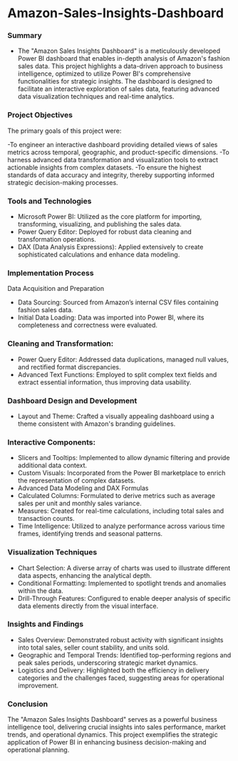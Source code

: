 # Amazon-Sales-Insights-Dashboard

### Summary
- The "Amazon Sales Insights Dashboard" is a meticulously developed Power BI dashboard that enables in-depth analysis of Amazon's fashion sales data. This project highlights a data-driven approach to business intelligence, optimized to utilize Power BI's comprehensive functionalities for strategic insights. The dashboard is designed to facilitate an interactive exploration of sales data, featuring advanced data visualization techniques and real-time analytics.

### Project Objectives
The primary goals of this project were:

-To engineer an interactive dashboard providing detailed views of sales metrics across temporal, geographic, and product-specific dimensions.
-To harness advanced data transformation and visualization tools to extract actionable insights from complex datasets.
-To ensure the highest standards of data accuracy and integrity, thereby supporting informed strategic decision-making processes.

### Tools and Technologies
- Microsoft Power BI: Utilized as the core platform for importing, transforming, visualizing, and publishing the sales data.
- Power Query Editor: Deployed for robust data cleaning and transformation operations.
- DAX (Data Analysis Expressions): Applied extensively to create sophisticated calculations and enhance data modeling.

### Implementation Process
Data Acquisition and Preparation
- Data Sourcing: Sourced from Amazon’s internal CSV files containing fashion sales data.
- Initial Data Loading: Data was imported into Power BI, where its completeness and correctness were evaluated.

### Cleaning and Transformation:
- Power Query Editor: Addressed data duplications, managed null values, and rectified format discrepancies.
- Advanced Text Functions: Employed to split complex text fields and extract essential information, thus improving data usability.
### Dashboard Design and Development
- Layout and Theme: Crafted a visually appealing dashboard using a theme consistent with Amazon's branding guidelines.
### Interactive Components:
- Slicers and Tooltips: Implemented to allow dynamic filtering and provide additional data context.
- Custom Visuals: Incorporated from the Power BI marketplace to enrich the representation of complex datasets.
- Advanced Data Modeling and DAX Formulas
- Calculated Columns: Formulated to derive metrics such as average sales per unit and monthly sales variance.
- Measures: Created for real-time calculations, including total sales and transaction counts.
- Time Intelligence: Utilized to analyze performance across various time frames, identifying trends and seasonal patterns.
### Visualization Techniques
- Chart Selection: A diverse array of charts was used to illustrate different data aspects, enhancing the analytical depth.
- Conditional Formatting: Implemented to spotlight trends and anomalies within the data.
- Drill-Through Features: Configured to enable deeper analysis of specific data elements directly from the visual interface.
### Insights and Findings
- Sales Overview: Demonstrated robust activity with significant insights into total sales, seller count stability, and units sold.
- Geographic and Temporal Trends: Identified top-performing regions and peak sales periods, underscoring strategic market dynamics.
- Logistics and Delivery: Highlighted both the efficiency in delivery categories and the challenges faced, suggesting areas for operational improvement.
### Conclusion
The "Amazon Sales Insights Dashboard" serves as a powerful business intelligence tool, delivering crucial insights into sales performance, market trends, and operational dynamics. This project exemplifies the strategic application of Power BI in enhancing business decision-making and operational planning.
